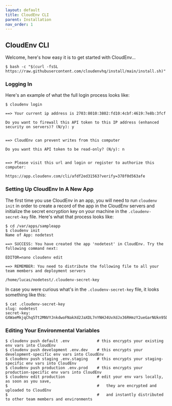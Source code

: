 ```yaml
---
layout: default
title: CloudEnv CLI
parent: Installation
nav_order: 1
---
```


## CloudEnv CLI

Welcome, here's how easy it is to get started with CloudEnv...

```console
$ bash -c "$(curl -fsSL https://raw.githubusercontent.com/cloudenvhq/install/main/install.sh)"
```

### Logging In

Here's an example of what the full login process looks like:

```console
$ cloudenv login

==> Your current ip address is 2703:8010:3802:fd10:4cbf:4619:7e8b:3fcf

Do you want to firewall this API token to this IP address (enhanced security on servers)? (N/y): y


==> CloudEnv can prevent writes from this computer

Do you want this API token to be read-only? (N/y): n


==> Please visit this url and login or register to authorize this computer: 

https://app.cloudenv.com/cli/afdf2ed31563?verify=378f0d563afe
```

### Setting Up CloudEnv In A New App

The first time you use CloudEnv in an app, you will need to run `cloudenv init` in order to create a record of the app in the CloudEnv servers and initialize the secret encryption key on your machine in the `.cloudenv-secret-key` file. Here's what that process looks like:

```console
$ cd /var/apps/sampleapp
$ cloudenv init
Name of App: nodetest

==> SUCCESS: You have created the app 'nodetest' in CloudEnv. Try the following command next:

EDITOR=nano cloudenv edit

==> REMEMBER: You need to distribute the following file to all your team members and deployment servers

/home/lucas/nodetest/.cloudenv-secret-key
```

In case you were curious what's in the `.cloudenv-secret-key` file, it looks something like this:

```console
$ cat .cloudenv-secret-key
slug: nodetest
secret-key: GXWaeMkjqChq5Tt2MNVYJnkdwoFNakXd2JaXDL7nYNHJ4UvXdJx36RHmzY2ueGarNUkn95DaRkBKKcyNhX9pvcqY8NfwTu8Lfc97Rcc3DYbZaX5iRyqVVY2jZyrYPpKhiMf8bFTAxmHkVT7WvJ2owBb7JyAEHG3oYdFEusW8oPFuKcHb4uvrijo9DQehmQrUJ3fDPCx3zfAu2WALk3M9uiGj6JLVpce7aiCEfVghZhdKZyUycqyccNxbzx6a8SoM
```

### Editing Your Environmental Variables

```console
$ cloudenv push default .env            # this encrypts your existing env vars into CloudEnv
$ cloudenv push development .env.dev    # this encrypts your development-specific env vars into CloudEnv
$ cloudenv push staging .env.staging    # this encrypts your staging-specific env vars into CloudEnv
$ cloudenv push production .env.prod    # this encrypts your production-specific env vars into CloudEnv
$ cloudenv edit production              # edit your env vars locally, as soon as you save,
$                                       #   they are encrypted and uploaded to CloudEnv
$                                       #   and instantly distributed to other team members and environments
```
